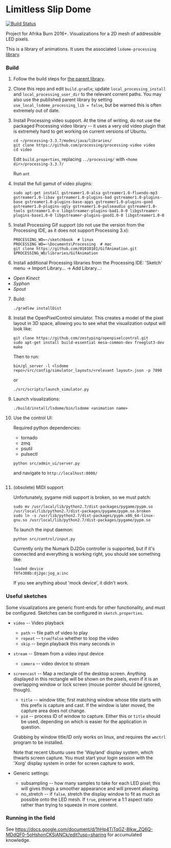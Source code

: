 # Limitless Slip Dome

[![Build Status](https://travis-ci.org/shen-tian/lsdome.svg?branch=master)](https://travis-ci.org/shen-tian/lsdome)

Project for Afrika Burn 2016+. Visualizations for a 2D mesh of addressible LED pixels.

This is a library of animations. It uses the associated `lsdome-processing`
[library](https://github.com/mrgriscom/lsdome-processing).

### Build

1. Follow the build steps for [the parent library](https://github.com/mrgriscom/lsdome-processing).

2. Clone this repo and edit `build.gradle`; update `local_processing_install` and `local_processing_user_dir` to the relevant corrent paths. You may also use the published parent library by setting `use_local_lsdome_processing_lib = false`, but be warned this is often extremely out of date.

3. Install Processing video support. At the time of writing, do not use the packaged Processing video library -- it uses a very old video plugin that is extremely hard to get working on current versions of Ubuntu.

    ```
    cd ~/processing-3.3.7/modes/java/libraries/
    git clone https://github.com/processing/processing-video video
    cd video
    ````

    Edit `build.properties`, replacing `../processing/` with `<home dir>/processing-3.3.7/`

    Run `ant`

4. Install the full gamut of video plugins:

    ```
    sudo apt-get install gstreamer1.0-alsa gstreamer1.0-fluendo-mp3 gstreamer1.0-libav gstreamer1.0-plugins-bad gstreamer1.0-plugins-base gstreamer1.0-plugins-base-apps gstreamer1.0-plugins-good gstreamer1.0-plugins-ugly gstreamer1.0-pulseaudio gstreamer1.0-tools gstreamer1.0-x libgstreamer-plugins-bad1.0-0 libgstreamer-plugins-base1.0-0 libgstreamer-plugins-good1.0-0 libgstreamer1.0-0
    ````

5. Install Processing Gif support (do not use the version from the Processing IDE, as it does not support Processing 3.x):

    ```
    PROCESSING_WD=~/sketchbook  # linux
    PROCESSING_WD=~\Documents\Processing  # mac
    git clone https://github.com/01010101/GifAnimation.git $PROCESSING_WD/libraries/GifAnimation
    ```

6. Install additional Processing libraries from the Processing IDE: 'Sketch' menu -> Import Library... -> Add Library...:

- _Open Kinect_
- _Syphon_
- _Spout_

7. Build:

   `./gradlew installDist`

8. Install the OpenPixelControl simulator. This creates a model of the pixel layout in 3D space, allowing you to see what the visualization output will look like:

   ```
   git clone https://github.com/zestyping/openpixelcontrol.git
   sudo apt-get install build-essential mesa-common-dev freeglut3-dev
   make
   ```
   
   Then to run:

   `bin/gl_server -l <lsdome repo>/src/config/simulator_layouts/<relevant layout>.json -p 7890`

   or

   `./src/scripts/launch_simulator.py`

9. Launch visualizations:

    `./build/install/lsdome/bin/lsdome <animation name>`

10. Use the control UI:

    Required python dependencies:
    
    - tornado
    - zmq
    - psutil
    - pulsectl

    ```
    python src/admin_ui/server.py
    ```

    and navigate to `http://localhost:8000/`
    ```

11. (obsolete) MIDI support

    Unfortunately, pygame midi support is broken, so we must patch:

    ```
    sudo mv /usr/local/lib/python2.7/dist-packages/pygame/pypm.so /usr/local/lib/python2.7/dist-packages/pygame/pypm.so.broken
    sudo ln -s /usr/lib/python2.7/dist-packages/pypm.x86_64-linux-gnu.so /usr/local/lib/python2.7/dist-packages/pygame/pypm.so
    ```

    To launch the input daemon:
    
    `python src/control/input.py`

    Currently only the Numark DJ2Go controller is supported, but if it's connected and everything is working right, you should see something like:

    ```
    loaded device
    f0fe308b:dj2go:jog_a:inc
    ```

    If you see anything about 'mock device', it didn't work.

### Useful sketches

Some visualizations are generic front-ends for other functionality, and must be configured. Sketches can be configured in `sketch.properties`.

- `video` -- Video playback

  - `path` -- file path of video to play
  - `repeat` -- `true`/`false` whether to loop the video
  - `skip` -- begin playback this many seconds in

- `stream` -- Stream from a video input device

  - `camera` -- video device to stream

- `screencast` -- Map a rectangle of the desktop screen. Anything displayed in this rectangle will be shown on the pixels, even if it is an overlapping window or lock screen (mouse pointer should be ignored, though).

  - `title` -- window title; first matching window whose title starts with this prefix is capture and cast. If the window is later moved, the capture area does not change.
  - `pid` -- process ID of window to capture. Either this or `title` should be used, depending on which is easier for the application in question.

  Grabbing by window title/ID only works on linux, and requires the `wmctrl` program to be installed.

  Note that recent Ubuntu uses the 'Wayland' display system, which thwarts screen capture. You must start your login session with the 'Xorg' display system in order for screen capture to work.

- Generic settings:

  - subsampling -- how many samples to take for each LED pixel; this will gives things a smoother appearance and will prevent aliasing.
  - no_stretch -- if `false`, stretch the display window to fit as much as possible onto the LED mesh. If `true`, preserve a 1:1 aspect ratio rather than trying to squeeze in more content.

### Running in the field

See https://docs.google.com/document/d/1hHp4TiTqGZ-8Ikw_ZQ6Q-MDdQF0-5oHshonCKSjANCk/edit?usp=sharing for accumulated knowledge.
